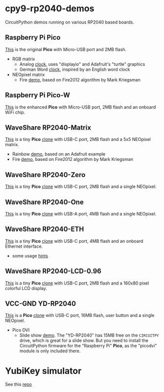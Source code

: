 # cpy9-rp2040-demos
CircuitPython demos running on various RP2040 based boards.

## Raspberry Pi Pico
[This](media/Raspberry-Pi-Pico-H-details-7.jpg) is the original **Pico** with Micro-USB port and 2MB flash.

- RGB matrix
  - Analog [clock](rgb-matrix/clocks/analog.py), uses "displayio" and Adafruit's "turtle" graphics
  - German Word [clock](rgb-matrix/clocks/word-de.py), inspired by an English word clock
- NEOpixel matrix
  - Fire [demo](neopixel/fire/fire9.py), based on Fire2012 algorithm by Mark Kriegsman
 
## Raspberry Pi Pico-W
[This](media/Raspberry-Pi-Pico-W-details-17.jpg) is the enhanced **Pico** with Micro-USB port, 2MB flash and an onboard WiFi chip.

## WaveShare RP2040-Matrix
[This](media/RP2040-Matrix-details-9.jpg) is a tiny **Pico** [clone](http://www.waveshare.com/wiki/RP2040-Matrix) with USB-C port, 2MB flash and a 5x5 NEOpixel matrix.

- Rainbow [demo](neopixel/rainbow/rainbow7.py), based on an Adafruit example
- Fire [demo](neopixel/fire/fire8.py), based on Fire2012 algorithm by Mark Kriegsman

## WaveShare RP2040-Zero
[This](media/RP2040-Zero-details-7.jpg) is a tiny **Pico** [clone](http://www.waveshare.com/wiki/RP2040-Zero) with USB-C port, 2MB flash and a single NEOpixel.

## WaveShare RP2040-One
[This](media/RP2040-One-details-9.jpg) is a tiny **Pico** [clone](http://www.waveshare.com/wiki/RP2040-One) with USB-A port, 4MB flash and a single NEOpixel.

## WaveShare RP2040-ETH
[This](media/RP2040-ETH-details-inter.jpg) is a tiny **Pico** [clone](http://www.waveshare.com/wiki/RP2040-ETH) with USB-C port, 4MB flash and an onboard Ethernet interface.

- some usage [hints](microPython/RP2040-ETH.md)

## WaveShare RP2040-LCD-0.96
[This](media/RP2040-LCD-0.96-details-7.jpg) is a tiny **Pico** [clone](http://www.waveshare.com/wiki/RP2040-LCD-0.96) with USB-C port, 2MB flash and a 160x80 pixel colorful LCD display.

## VCC-GND YD-RP2040
[This](media/YD-2040-PIN.png) is a **Pico** [clone](https://sites.google.com/view/raspberrypibuenosaires/yd-rp2040-16mb) with USB-C port, 16MB flash, user button and a single NEOpixel.

- Pico DVI
  - Slide show [demo](pico-dvi/slide-show/slide-show.py). The "YD-RP2040" has 15MB free on the `CIRCUITPY` drive, which is great for a slide show. But you need to install the CircuitPython firmware for the "Raspberry Pi" **Pico**, as the "picodvi" module is only included there.

# YubiKey simulator
See this [repo](https://github.com/pagong/cpy9-rp2040-yksim)

